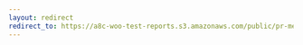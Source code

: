 ```yaml
---
layout: redirect
redirect_to: https://a8c-woo-test-reports.s3.amazonaws.com/public/pr-merge/38321/e2e/index.html
---
```

